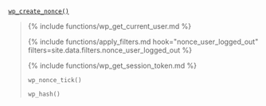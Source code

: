<p><code><a href="https://developer.wordpress.org/reference/functions/wp_create_nonce/">wp_create_nonce()</a></code></p>

<blockquote>

{% include functions/wp_get_current_user.md %}

{% include functions/apply_filters.md hook="nonce_user_logged_out" filters=site.data.filters.nonce_user_logged_out %}

{% include functions/wp_get_session_token.md %}

 `wp_nonce_tick()`
 
 `wp_hash()`

</blockquote>
